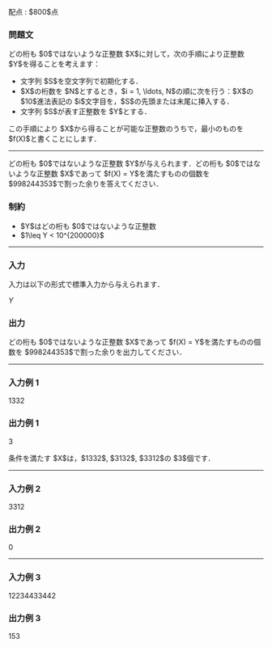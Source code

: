 
<div>

<span>

<span>

<p>
配点 : $800$点
</p>

<div>

<section>

### **問題文**

<p>
どの桁も $0$ではないような正整数 $X$に対して，次の手順により正整数 $Y$を得ることを考えます：
</p>

<ul>

<li>
文字列 $S$を空文字列で初期化する．
</li>

<li>
$X$の桁数を $N$とするとき，$i = 1, \ldots, N$の順に次を行う：$X$の $10$進法表記の $i$文字目を，$S$の先頭または末尾に挿入する．
</li>

<li>
文字列 $S$が表す正整数を $Y$とする．
</li>

</ul>

<p>
この手順により $X$から得ることが可能な正整数のうちで，最小のものを $f(X)$と書くことにします．
</p>

---

<p>
どの桁も $0$ではないような正整数 $Y$が与えられます．どの桁も $0$ではないような正整数 $X$であって $f(X) = Y$を満たすものの個数を $998244353$で割った余りを答えてください．
</p>

</section>

</div>

<div>

<section>

### **制約**

<ul>

<li>
$Y$はどの桁も $0$ではないような正整数
</li>

<li>
$1\leq Y < 10^{200000}$
</li>

</ul>

</section>

</div>

---

<div>

<div>

<section>

### **入力**

<p>
入力は以下の形式で標準入力から与えられます．
</p>

<div>

$Y$
</div>

</section>

</div>

<div>

<section>

### **出力**

<p>
どの桁も $0$ではないような正整数 $X$であって $f(X) = Y$を満たすものの個数を $998244353$で割った余りを出力してください．
</p>

</section>

</div>

</div>

---

<div>

<section>

### **入力例 1**

<div>

1332

</div>

</section>

</div>

<div>

<section>

### **出力例 1**

<div>

3

</div>

<p>
条件を満たす $X$は，$1332$, $3132$, $3312$の $3$個です．
</p>

</section>

</div>

---

<div>

<section>

### **入力例 2**

<div>

3312

</div>

</section>

</div>

<div>

<section>

### **出力例 2**

<div>

0

</div>

</section>

</div>

---

<div>

<section>

### **入力例 3**

<div>

12234433442

</div>

</section>

</div>

<div>

<section>

### **出力例 3**

<div>

153

</div>

</section>

</div>

</span>

</span>

</div>
